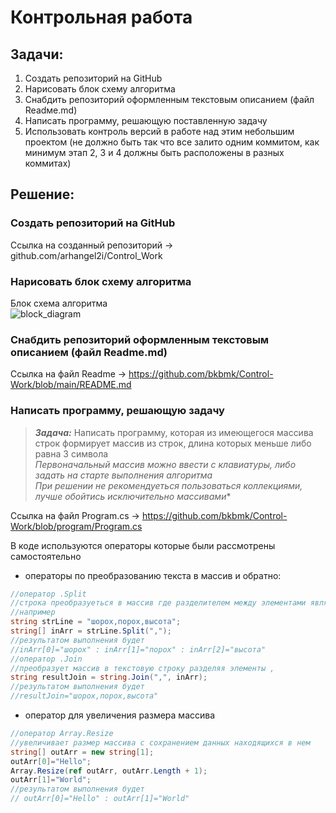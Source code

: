 # Контрольная работа
## Задачи:
1. Создать репозиторий на GitHub
2. Нарисовать блок схему алгоритма
3. Снабдить репозиторий оформленным текстовым описанием (файл Readмe.md)
4. Написать программу, решающую поставленную задачу
5. Использовать контроль версий в работе над этим небольшим проектом (не должно быть так что все залито одним коммитом, как минимум этап 2, 3 и 4 должны быть расположены в разных коммитах)
## Решение:
### Создать репозиторий на GitHub
Ссылка на созданный репозиторий -> github.com/arhangel2i/Control_Work
### Нарисовать блок схему алгоритма
Блок схема алгоритма  
![block_diagram](https://user-images.githubusercontent.com/103956470/208291092-026716d8-1c57-4a3f-aed9-2d9e2dc11d60.png)
### Снабдить репозиторий оформленным текстовым описанием (файл Readme.md)
Ссылка на файл Readme -> https://github.com/bkbmk/Control-Work/blob/main/README.md
### Написать программу, решающую задачу
>***Задача:*** Написать программу, которая из имеющегося массива строк формирует массив из строк, длина которых меньше либо равна 3 символа<br/>*Первоначальный массив можно ввести с клавиатуры, либо задать на старте выполнения алгоритма*<br/>*При решении не рекомендуеться пользоваться коллекциями, лучше обойтись исключительно массивами**
 
Ссылка на файл Program.cs -> https://github.com/bkbmk/Control-Work/blob/program/Program.cs


В коде используются операторы которые были рассмотрены самостоятельно
- операторы по преобразованию текста в массив и обратно:
```C#
//оператор .Split
//строка преобразуеться в массив где разделителем между элементами является ,
//например
string strLine = "шорох,порох,высота";
string[] inArr = strLine.Split(",");
//результатом выполнения будет
//inArr[0]="шорох" : inArr[1]="порох" : inArr[2]="высота"
//оператор .Join
//преобразует массив в текстовую строку разделяя элементы , 
string resultJoin = string.Join(",", inArr);
//результатом выполнения будет
//resultJoin="шорох,порох,высота"
```
- оператор для увеличения размера массива
```C#
//оператор Array.Resize
//увеличивает размер массива с сохранением данных находящихся в нем
string[] outArr = new string[1];
outArr[0]="Hello";
Array.Resize(ref outArr, outArr.Length + 1);
outArr[1]="World";
//результатом выполнения будет
// outArr[0]="Hello" : outArr[1]="World"
```
